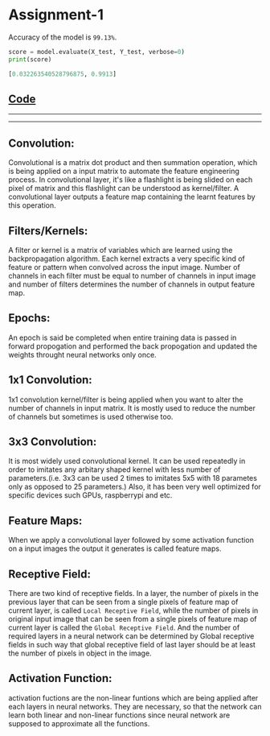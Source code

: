 
# Assignment-1

Accuracy of the model is `99.13%`.

```python
score = model.evaluate(X_test, Y_test, verbose=0)
print(score)

[0.032263540528796875, 0.9913]
```
[Code](./Assignment-mnist.ipynb)
---
---
---

Convolution:
-----------
Convolutional is a matrix dot product and then summation operation, which is being applied on a input matrix to automate the feature engineering process. In convolutional layer, it's like a flashlight is being slided on each pixel of matrix and this flashlight can be understood as kernel/filter. A convolutional layer outputs a feature map containing the learnt features by this operation.

Filters/Kernels:
---------------
A filter or kernel is a matrix of variables which are learned using the backpropagation algorithm. Each kernel extracts a very specific kind of feature or pattern when convolved across the input image. Number of channels in each filter must be equal to number of channels in input image and number of filters determines the number of channels in output feature map.

Epochs:
------
An epoch is said be completed when entire training data is passed in forward propogation and performed the back propogation and updated the weights throught neural networks only once.


1x1 Convolution:
---------------
1x1 convolution kernel/filter is being applied when you want to alter the number of channels in input matrix. It is mostly used to reduce the number of channels but sometimes is used otherwise too.

3x3 Convolution:
---------------
It is most widely used convolutional kernel. It can be used repeatedly in order to imitates any arbitary shaped kernel with less number of parameters.(i.e. 3x3 can be used 2 times to imitates 5x5 with 18 parametes only as opposed to 25 parameters.) Also, it has been very well optimized for specific devices such GPUs, raspberrypi and etc.


Feature Maps:
------------
When we apply a convolutional layer followed by some activation function on a input images the output it generates is called feature maps.


Receptive Field:
---------------
There are two kind of receptive fields. In a layer, the number of pixels in the previous layer that can be seen from a single pixels of feature map of current layer, is called `Local Receptive Field`, while the number of pixels in original input image that can be seen from a single pixels of feature map of current layer is called the `Global Receptive Field`. And the number of required layers in a neural network can be determined by Global receptive fields in such way that global receptive field of last layer should be at least the number of pixels in object in the image.  


Activation Function:
-------------------
activation fuctions are the non-linear funtions which are being applied after each layers in neural networks. They are necessary, so that the network can learn both linear and non-linear functions since neural network are supposed to approximate all the functions.



